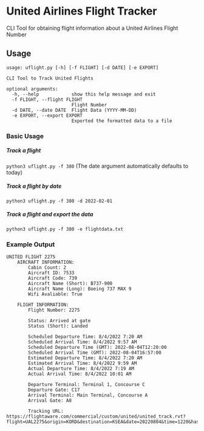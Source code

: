 # United Airlines Flight Tracker
CLI Tool for obtaining flight information about a United Airlines Flight Number

## Usage
```
usage: uflight.py [-h] [-f FLIGHT] [-d DATE] [-e EXPORT]

CLI Tool to Track United Flights

optional arguments:
  -h, --help            show this help message and exit
  -f FLIGHT, --flight FLIGHT
                        Flight Number
  -d DATE, --date DATE  Flight Data (YYYY-MM-DD)
  -e EXPORT, --export EXPORT
                        Exported the formatted data to a file
```
### Basic Usage
##### Track a flight

`python3 uflight.py -f 380` (The date argument automatically defaults to today)

##### Track a flight by date

`python3 uflight.py -f 380 -d 2022-02-01`

##### Track a flight and export the data

`python3 uflight.py -f 380 -e flightdata.txt`

### Example Output
```
UNITED FLIGHT 2275
    AIRCRAFT INFORMATION:
        Cabin Count: 2
        Aircraft ID: 7533
        Aircraft Code: 739
        Aircraft Name (Short): B737-900
        Aircraft Name (Long): Boeing 737 MAX 9
        Wifi Avaliable: True

    FLIGHT INFORMATION:
        Flight Number: 2275

        Status: Arrived at gate
        Status (Short): Landed

        Scheduled Departure Time: 8/4/2022 7:20 AM
        Scheduled Arrival Time: 8/4/2022 9:57 AM
        Scheduled Departure Time (GMT): 2022-08-04T12:20:00
        Scheduled Arrival Time (GMT): 2022-08-04T16:57:00
        Estimated Departure Time: 8/4/2022 7:20 AM
        Estimated Arrival Time: 8/4/2022 9:59 AM
        Actual Departure Time: 8/4/2022 7:19 AM
        Actual Arrival Time: 8/4/2022 10:01 AM

        Departure Terminal: Terminal 1, Concourse C
        Departure Gate: C17
        Arrival Terminal: Main Terminal, Concourse A
        Arrival Gate: A8

        Tracking URL: https://flightaware.com/commercial/custom/united/united_track.rvt?flight=UAL2275&origin=KORD&destination=KSEA&date=20220804&time=1220&hash=3222331026dde25e863d03173ea876534604fed9aa7b42cb49da2fdf4ffdf255
```
